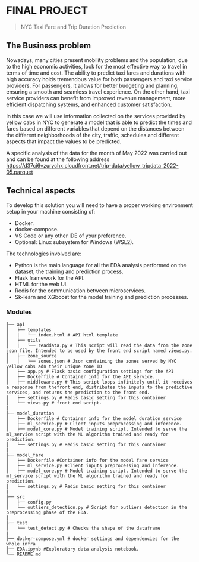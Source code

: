 # FINAL PROJECT
>  NYC Taxi Fare and Trip Duration Prediction

## The Business problem

Nowadays, many cities present mobility problems and the population, due to the high economic activities, look for the most effective way to travel in terms of time and cost. The ability to predict taxi fares and durations with high accuracy holds tremendous value for both passengers and taxi service providers. For passengers, it allows for better budgeting and planning, ensuring a smooth and seamless travel experience. On the other hand, taxi service providers can benefit from improved revenue management, more efficient dispatching systems, and enhanced customer satisfaction.

In this case we will use information collected on the services provided by yellow cabs in NYC to generate a model that is able to predict the times and fares based on different variables that depend on the distances between the different neighborhoods of the city, traffic, schedules and different aspects that impact the values to be predicted.

A specific analysis of the data for the month of May 2022 was carried out and can be found at the following address https://d37ci6vzurychx.cloudfront.net/trip-data/yellow_tripdata_2022-05.parquet


## Technical aspects

To develop this solution you will need to have a proper working environment setup in your machine consisting of:
- Docker.
- docker-compose.
- VS Code or any other IDE of your preference.
- Optional: Linux subsystem for Windows (WSL2).

The technologies involved are:
- Python is the main language for all the EDA analysis performed on the dataset, the training and prediction process. 
- Flask framework for the API.
- HTML for the web UI.
- Redis for the communication between microservices.
- Sk-learn and XGboost for the model training and prediction processes. 

###  Modules
```
├── api
│   ├── templates
│   |   └── index.html # API html template
│   ├── utils
│   |   └── readdata.py # This script will read the data from the zone json file. Intended to be used by the front end script named views.py.
│   ├── zone_source
│   │   └── zones.json # Json containing the zones served by NYC yellow cabs adn their unique zone ID
│   ├── app.py # Flask basic configuration settings for the API
│   ├── Dockerfile # Container info for the API service.
│   ├── middleware.py # This script loops infinitely until it receives a response from thefront end, distributes the inputs to the predictive services, and returns the prediction to the front end.
│   ├── settings.py # Redis basic setting for this container
│   └── views.py # front end script.
|
├── model_duration
│   ├── Dockerfile # Container info for the model duration service
│   ├── ml_service.py # Client inputs preprocessing and inference.
│   ├── model_core.py # Model training script. Intended to serve the ml_service script with the ML algorithm trained and ready for prediction.
│   └── settings.py # Redis basic setting for this container
|
├── model_fare
│   ├── Dockerfile #Container info for the model fare service
│   ├── ml_service.py #Client inputs preprocessing and inference.
│   ├── model_core.py # Model training script. Intended to serve the ml_service script with the ML algorithm trained and ready for prediction.
│   └── settings.py # Redis basic setting for this container
|
├── src
│   ├── config.py
│   └── outliers_detection.py # Script for outliers detection in the preprocessing phase of the EDA.
|
├── test
│   └── test_detect.py # Checks the shape of the dataframe
|
├── docker-compose.yml # docker settings and dependencies for the whole infra
├── EDA.ipynb #Exploratory data analysis notebook.
└── README.md
```
